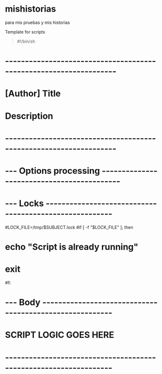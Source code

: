 # mishistorias
para mis pruebas y mis historias

Template for scripts

>#!/bin/sh

# ------------------------------------------------------------------
# [Author] Title
#          Description
# ------------------------------------------------------------------





# --- Options processing -------------------------------------------




# --- Locks -------------------------------------------------------
#LOCK_FILE=/tmp/$SUBJECT.lock
#if [ -f "$LOCK_FILE" ]; then
#   echo "Script is already running"
#   exit
#fi
# --- Body --------------------------------------------------------
#  SCRIPT LOGIC GOES HERE


# -----------------------------------------------------------------

